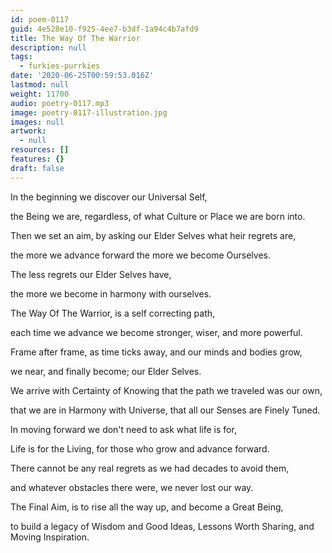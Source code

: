 ```yaml
---
id: poem-0117
guid: 4e528e10-f925-4ee7-b3df-1a94c4b7afd9
title: The Way Of The Warrior
description: null
tags:
  - furkies-purrkies
date: '2020-06-25T00:59:53.016Z'
lastmod: null
weight: 11700
audio: poetry-0117.mp3
image: poetry-0117-illustration.jpg
images: null
artwork:
  - null
resources: []
features: {}
draft: false
---
```


In the beginning we discover our Universal Self,

the Being we are, regardless, of what Culture or Place we are born into.

Then we set an aim, by asking our Elder Selves what heir regrets are,

the more we advance forward the more we become Ourselves.

The less regrets our Elder Selves have,

the more we become in harmony with ourselves.

The Way Of The Warrior, is a self correcting path,

each time we advance we become stronger, wiser, and more powerful.

Frame after frame, as time ticks away, and our minds and bodies grow,

we near, and finally become; our Elder Selves.

We arrive with Certainty of Knowing that the path we traveled was our own,

that we are in Harmony with Universe, that all our Senses are Finely Tuned.

In moving forward we don't need to ask what life is for,

Life is for the Living, for those who grow and advance forward.

There cannot be any real regrets as we had decades to avoid them,

and whatever obstacles there were, we never lost our way.

The Final Aim, is to rise all the way up, and become a Great Being,

to build a legacy of Wisdom and Good Ideas, Lessons Worth Sharing, and Moving Inspiration.
